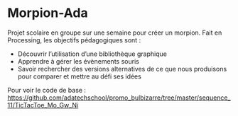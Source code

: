 # Morpion-Ada

Projet scolaire en groupe sur une semaine pour créer un morpion. Fait en Processing, les objectifs pédagogiques sont :
- Découvrir l’utilisation d’une bibliothèque graphique
- Apprendre à gérer les évènements souris
- Savoir rechercher des versions alternatives de ce que nous produisons pour comparer et mettre au défi ses idées

Pour voir le code de base : https://github.com/adatechschool/promo_bulbizarre/tree/master/sequence_11/TicTacToe_Mo_Gw_Ni
